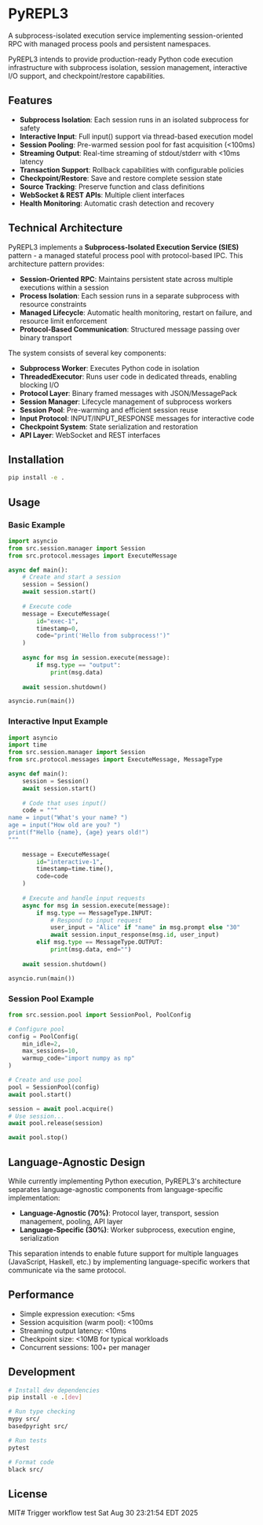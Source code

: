 # PyREPL3

A subprocess-isolated execution service implementing session-oriented RPC with managed process pools and persistent namespaces.

PyREPL3 intends to provide production-ready Python code execution infrastructure with subprocess isolation, session management, interactive I/O support, and checkpoint/restore capabilities.

## Features

- **Subprocess Isolation**: Each session runs in an isolated subprocess for safety
- **Interactive Input**: Full input() support via thread-based execution model
- **Session Pooling**: Pre-warmed session pool for fast acquisition (<100ms)
- **Streaming Output**: Real-time streaming of stdout/stderr with <10ms latency
- **Transaction Support**: Rollback capabilities with configurable policies
- **Checkpoint/Restore**: Save and restore complete session state
- **Source Tracking**: Preserve function and class definitions
- **WebSocket & REST APIs**: Multiple client interfaces
- **Health Monitoring**: Automatic crash detection and recovery

## Technical Architecture

PyREPL3 implements a **Subprocess-Isolated Execution Service (SIES)** pattern - a managed stateful process pool with protocol-based IPC. This architecture pattern provides:

- **Session-Oriented RPC**: Maintains persistent state across multiple executions within a session
- **Process Isolation**: Each session runs in a separate subprocess with resource constraints
- **Managed Lifecycle**: Automatic health monitoring, restart on failure, and resource limit enforcement
- **Protocol-Based Communication**: Structured message passing over binary transport

The system consists of several key components:

- **Subprocess Worker**: Executes Python code in isolation
- **ThreadedExecutor**: Runs user code in dedicated threads, enabling blocking I/O
- **Protocol Layer**: Binary framed messages with JSON/MessagePack
- **Session Manager**: Lifecycle management of subprocess workers
- **Session Pool**: Pre-warming and efficient session reuse
- **Input Protocol**: INPUT/INPUT_RESPONSE messages for interactive code
- **Checkpoint System**: State serialization and restoration
- **API Layer**: WebSocket and REST interfaces

## Installation

```bash
pip install -e .
```

## Usage

### Basic Example

```python
import asyncio
from src.session.manager import Session
from src.protocol.messages import ExecuteMessage

async def main():
    # Create and start a session
    session = Session()
    await session.start()
    
    # Execute code
    message = ExecuteMessage(
        id="exec-1",
        timestamp=0,
        code="print('Hello from subprocess!')"
    )
    
    async for msg in session.execute(message):
        if msg.type == "output":
            print(msg.data)
    
    await session.shutdown()

asyncio.run(main())
```

### Interactive Input Example

```python
import asyncio
import time
from src.session.manager import Session
from src.protocol.messages import ExecuteMessage, MessageType

async def main():
    session = Session()
    await session.start()
    
    # Code that uses input()
    code = """
name = input("What's your name? ")
age = input("How old are you? ")
print(f"Hello {name}, {age} years old!")
"""
    
    message = ExecuteMessage(
        id="interactive-1",
        timestamp=time.time(),
        code=code
    )
    
    # Execute and handle input requests
    async for msg in session.execute(message):
        if msg.type == MessageType.INPUT:
            # Respond to input request
            user_input = "Alice" if "name" in msg.prompt else "30"
            await session.input_response(msg.id, user_input)
        elif msg.type == MessageType.OUTPUT:
            print(msg.data, end="")
    
    await session.shutdown()

asyncio.run(main())
```

### Session Pool Example

```python
from src.session.pool import SessionPool, PoolConfig

# Configure pool
config = PoolConfig(
    min_idle=2,
    max_sessions=10,
    warmup_code="import numpy as np"
)

# Create and use pool
pool = SessionPool(config)
await pool.start()

session = await pool.acquire()
# Use session...
await pool.release(session)

await pool.stop()
```

## Language-Agnostic Design

While currently implementing Python execution, PyREPL3's architecture separates language-agnostic components from language-specific implementation:

- **Language-Agnostic (70%)**: Protocol layer, transport, session management, pooling, API layer
- **Language-Specific (30%)**: Worker subprocess, execution engine, serialization

This separation intends to enable future support for multiple languages (JavaScript, Haskell, etc.) by implementing language-specific workers that communicate via the same protocol.

## Performance

- Simple expression execution: <5ms
- Session acquisition (warm pool): <100ms
- Streaming output latency: <10ms
- Checkpoint size: <10MB for typical workloads
- Concurrent sessions: 100+ per manager

## Development

```bash
# Install dev dependencies
pip install -e .[dev]

# Run type checking
mypy src/
basedpyright src/

# Run tests
pytest

# Format code
black src/
```

## License

MIT# Trigger workflow test Sat Aug 30 23:21:54 EDT 2025
